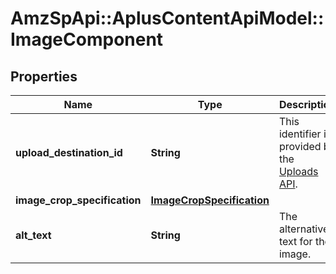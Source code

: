 # AmzSpApi::AplusContentApiModel::ImageComponent

## Properties
Name | Type | Description | Notes
------------ | ------------- | ------------- | -------------
**upload_destination_id** | **String** | This identifier is provided by the [Uploads API](https://developer-docs.amazon.com/sp-api/reference/welcome-to-api-references). | 
**image_crop_specification** | [**ImageCropSpecification**](ImageCropSpecification.md) |  | 
**alt_text** | **String** | The alternative text for the image. | 

